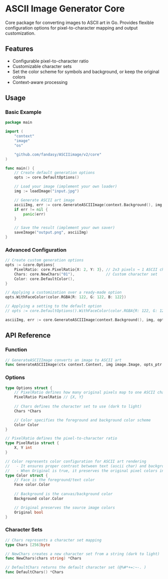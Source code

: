 # ASCII Image Generator Core

Core package for converting images to ASCII art in Go. Provides flexible configuration options for pixel-to-character mapping and output customization.

## Features

- Configurable pixel-to-character ratio
- Customizable character sets
- Set the color scheme for symbols and background, or keep the original colors
- Context-aware processing

## Usage

### Basic Example

```go
package main

import (
	"context"
	"image"
	"os"

	"github.com/fandasy/ASCIIimage/v2/core"
)

func main() {
	// Create default generation options
	opts := core.DefaultOptions()

	// Load your image (implement your own loader)
	img := loadImage("input.jpg")

	// Generate ASCII art image
	asciiImg, err := core.GenerateASCIIImage(context.Background(), img, opts)
	if err != nil {
		panic(err)
	}

	// Save the result (implement your own saver)
	saveImage("output.png", asciiImg)
}
```

### Advanced Configuration

```go
// Create custom generation options
opts := &core.Options{
    PixelRatio: core.PixelRatio{X: 2, Y: 3}, // 2x3 pixels → 1 ASCII char
    Chars: core.NewChars("01"),              // Custom character set
    Color: core.DefaultColor(),
}

// Applying a customization over a ready-made option
opts.WithFaceColor(color.RGBA{R: 122, G: 122, B: 122})

// Applying a setting to the default option
// opts := core.DefaultOptions().WithFaceColor(color.RGBA{R: 122, G: 122, B: 122})

asciiImg, err := core.GenerateASCIIImage(context.Background(), img, opts)
```

## API Reference

### Function

```go
// GenerateASCIIImage converts an image to ASCII art
func GenerateASCIIImage(ctx context.Context, img image.Image, opts_ptr *Options) (image.Image, error)
```

### Options

```go
type Options struct {
    // PixelRatio defines how many original pixels map to one ASCII character
    PixelRatio PixelRatio // {X, Y}
    
    // Chars defines the character set to use (dark to light)
    Chars *Chars

    // Color specifies the foreground and background color scheme
    Color Color
}

// PixelRatio defines the pixel-to-character ratio
type PixelRatio struct {
    X, Y int
}

// Color represents color configuration for ASCII art rendering
//   - It ensures proper contrast between text (ascii char) and background
//   - When Original is true, it preserves the original pixel colors in output
type Color struct {
    // Face is the foreground/text color
    Face color.Color
    
    // Background is the canvas/background color
    Background color.Color

    // Original preserves the source image colors
    Original bool
}
```

### Character Sets

```go
// Chars represents a character set mapping
type Chars [256]byte

// NewChars creates a new character set from a string (dark to light)
func NewChars(chars string) *Chars

// DefaultChars returns the default character set (@%#*+=:~-. )
func DefaultChars() *Chars
```
